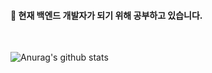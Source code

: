 #### 🌲 현재 백엔드 개발자가 되기 위해 공부하고 있습니다.

<br/>

![Anurag's github stats](https://github-readme-stats.vercel.app/api?username=Seokho-Ham&theme=gotham)


